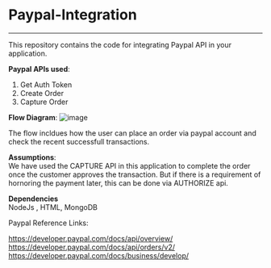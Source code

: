 # Paypal-Integration
***
This repository contains the code for integrating Paypal API in your application.

**Paypal APIs used**:
1. Get Auth Token
2. Create Order 
3. Capture Order

**Flow Diagram**: 
![image](https://user-images.githubusercontent.com/4496970/124567361-8f29b000-de61-11eb-9309-04914e55f6f9.png)

The flow incldues how the user can place an order via paypal account and check the recent successfull transactions.

**Assumptions**: <br/>
We have used the CAPTURE API in this application to complete the order once the customer approves the transaction. But if there is a requirement of hornoring the payment later, this can be done via AUTHORIZE api. 

**Dependencies**<br/>
NodeJs , HTML, MongoDB

Paypal Reference Links: <br/>

https://developer.paypal.com/docs/api/overview/ <br/>
https://developer.paypal.com/docs/api/orders/v2/ <br/>
https://developer.paypal.com/docs/business/develop/





